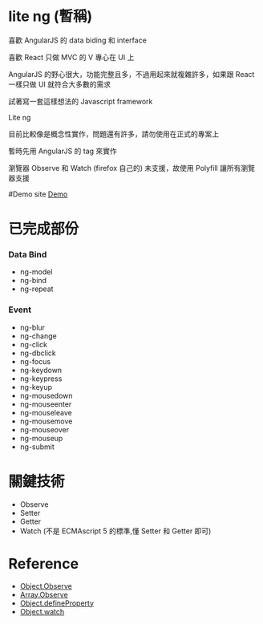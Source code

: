 # lite ng (暫稱)
喜歡 AngularJS 的 data biding 和 interface

喜歡 React 只做 MVC 的 V 專心在 UI 上

AngularJS 的野心很大，功能完整且多，不過用起來就複雜許多，如果跟 React 一樣只做 UI 就符合大多數的需求

試著寫一套這樣想法的 Javascript framework

Lite ng

目前比較像是概念性實作，問題還有許多，請勿使用在正式的專案上

暫時先用 AngularJS 的 tag 來實作

瀏覽器 Observe  和 Watch (firefox 自己的) 未支援，故使用 Polyfill 讓所有瀏覽器支援

#Demo site
[Demo](http://175.181.41.247/works/lng/)

# 已完成部份
### Data Bind
* ng-model
* ng-bind
* ng-repeat

### Event
* ng-blur
* ng-change
* ng-click
* ng-dbclick
* ng-focus
* ng-keydown
* ng-keypress
* ng-keyup
* ng-mousedown
* ng-mouseenter
* ng-mouseleave
* ng-mousemove
* ng-mouseover
* ng-mouseup
* ng-submit

# 關鍵技術
* Observe
* Setter
* Getter
* Watch (不是 ECMAscript 5 的標準,懂 Setter 和 Getter 即可)



# Reference
* [Object.Observe](https://developer.mozilla.org/en-US/docs/Web/JavaScript/Reference/Global_Objects/Object/observe)
* [Array.Observe](https://developer.mozilla.org/en-US/docs/Web/JavaScript/Reference/Global_Objects/Array/observe)
* [Object.defineProperty](https://developer.mozilla.org/en-US/docs/Web/JavaScript/Reference/Global_Objects/Object/defineProperty)
* [Object.watch](https://developer.mozilla.org/en-US/docs/Web/JavaScript/Reference/Global_Objects/Object/watch)
